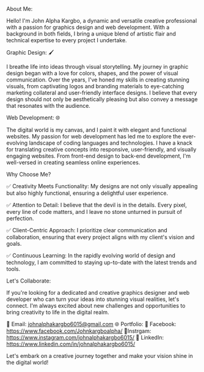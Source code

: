 About Me:

Hello! I'm John Alpha Kargbo, a dynamic and versatile creative professional with a passion for graphics design and web development. With a background in both fields, I bring a unique blend of artistic flair and technical expertise to every project I undertake.

Graphic Design: 🖌️

I breathe life into ideas through visual storytelling. My journey in graphic design began with a love for colors, shapes, and the power of visual communication. Over the years, I've honed my skills in creating stunning visuals, from captivating logos and branding materials to eye-catching marketing collateral and user-friendly interface designs. I believe that every design should not only be aesthetically pleasing but also convey a message that resonates with the audience.

Web Development: 🌐

The digital world is my canvas, and I paint it with elegant and functional websites. My passion for web development has led me to explore the ever-evolving landscape of coding languages and technologies. I have a knack for translating creative concepts into responsive, user-friendly, and visually engaging websites. From front-end design to back-end development, I'm well-versed in creating seamless online experiences.

Why Choose Me?

✅ Creativity Meets Functionality: My designs are not only visually appealing but also highly functional, ensuring a delightful user experience.

✅ Attention to Detail: I believe that the devil is in the details. Every pixel, every line of code matters, and I leave no stone unturned in pursuit of perfection.

✅ Client-Centric Approach: I prioritize clear communication and collaboration, ensuring that every project aligns with my client's vision and goals.

✅ Continuous Learning: In the rapidly evolving world of design and technology, I am committed to staying up-to-date with the latest trends and tools.

Let's Collaborate:

If you're looking for a dedicated and creative graphics designer and web developer who can turn your ideas into stunning visual realities, let's connect. I'm always excited about new challenges and opportunities to bring creativity to life in the digital realm.

📧 Email: johnalphakargbo6015@gmail.com 
🌐 Portfolio: 
📱 Facebook: https://www.facebook.com/Johnkargboalpha/
📱Instrgam: https://www.instagram.com/johnalphakargbo6015/
📱 LinkedIn: https://www.linkedin.com/in/johnalphakargbo6015/

Let's embark on a creative journey together and make your vision shine in the digital world!

<!---
JohnAKargbo/JohnAKargbo is a ✨ special ✨ repository because its `README.md` (this file) appears on your GitHub profile.
You can click the Preview link to take a look at your changes.
--->
